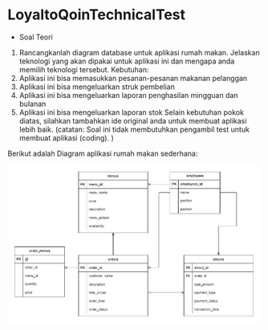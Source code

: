 # LoyaltoQoinTechnicalTest
- Soal Teori
1. Rancangkanlah diagram database untuk aplikasi rumah makan.
Jelaskan teknologi yang akan dipakai untuk aplikasi ini dan mengapa anda memilih teknologi
tersebut.
Kebutuhan:
1. Aplikasi ini bisa memasukkan pesanan-pesanan makanan pelanggan
2. Aplikasi ini bisa mengeluarkan struk pembelian
3. Aplikasi ini bisa mengeluarkan laporan penghasilan mingguan dan bulanan
4. Aplikasi ini bisa mengeluarkan laporan stok
Selain kebutuhan pokok diatas, silahkan tambahkan ide original anda untuk membuat aplikasi
lebih baik.
(catatan: Soal ini tidak membutuhkan pengambil test untuk membuat aplikasi (coding). )

Berikut adalah Diagram aplikasi rumah makan sederhana:

<img src="Soal-1/diagram.png">
